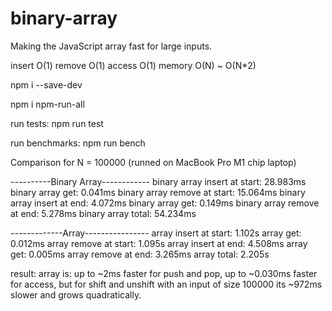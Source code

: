 # binary-array

Making the JavaScript array fast for large inputs.

insert O(1)
remove O(1)
access O(1)
memory O(N) ~ O(N*2)

npm i --save-dev

npm i npm-run-all 

run tests:
npm run test

run benchmarks:
npm run bench


Comparison for N = 100000 (runned on MacBook Pro M1 chip laptop) 

----------Binary Array------------
binary array insert at start: 28.983ms
binary array get: 0.041ms
binary array remove at start: 15.064ms
binary array insert at end: 4.072ms
binary array get: 0.149ms
binary array remove at end: 5.278ms
binary array total: 54.234ms

-------------Array----------------
array insert at start: 1.102s
array get: 0.012ms
array remove at start: 1.095s
array insert at end: 4.508ms
array get: 0.005ms
array remove at end: 3.265ms
array total: 2.205s

result: 
array is: 
up to ~2ms faster for push and pop, 
up to ~0.030ms faster for access,
but for shift and unshift with an input of size 100000
its ~972ms slower and grows quadratically.


